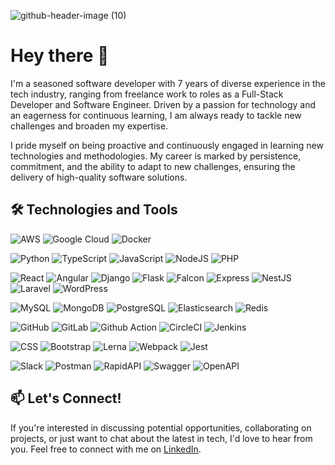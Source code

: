 
![github-header-image (10)](https://github.com/dfloresc/dfloresc/assets/58187836/9fc081a5-2fa0-4144-b98f-f3a4d301d15a)


# Hey there 👋

I'm a seasoned software developer with 7 years of diverse experience in the tech industry, ranging from freelance work to roles as a Full-Stack Developer and Software Engineer. Driven by a passion for technology and an eagerness for continuous learning, I am always ready to tackle new challenges and broaden my expertise.

I pride myself on being proactive and continuously engaged in learning new technologies and methodologies. My career is marked by persistence, commitment, and the ability to adapt to new challenges, ensuring the delivery of high-quality software solutions.

## 🛠 Technologies and Tools

![AWS](https://img.shields.io/badge/AWS-FF9900?style=for-the-badge&logo=amazonaws&logoColor=white) ![Google Cloud](https://img.shields.io/badge/Google_Cloud-4285F4?style=for-the-badge&logo=google-cloud&logoColor=white) ![Docker](https://img.shields.io/badge/Docker-2496ED?style=for-the-badge&logo=docker&logoColor=white)

![Python](https://img.shields.io/badge/Python-3776AB?style=for-the-badge&logo=python&logoColor=white) ![TypeScript](https://img.shields.io/badge/TypeScript-3178C6?style=for-the-badge&logo=typescript&logoColor=white) ![JavaScript](https://img.shields.io/badge/JavaScript-F7DF1E?style=for-the-badge&logo=javascript&logoColor=black) ![NodeJS](https://img.shields.io/badge/NodeJS-339933?style=for-the-badge&logo=nodedotjs&logoColor=white) ![PHP](https://img.shields.io/badge/PHP-777BB4?style=for-the-badge&logo=php&logoColor=white)

![React](https://img.shields.io/badge/React-20232A?style=for-the-badge&logo=react&logoColor=61DAFB) ![Angular](https://img.shields.io/badge/Angular-DD0031?style=for-the-badge&logo=angular&logoColor=white) ![Django](https://img.shields.io/badge/Django-092E20?style=for-the-badge&logo=django&logoColor=green) ![Flask](https://img.shields.io/badge/Flask-000000?style=for-the-badge&logo=flask&logoColor=white) ![Falcon](https://img.shields.io/badge/Falcon-000000?style=for-the-badge&logo=falcon&logoColor=white) ![Express](https://img.shields.io/badge/Express-000000?style=for-the-badge&logo=express&logoColor=white) ![NestJS](https://img.shields.io/badge/NestJS-E0234E?style=for-the-badge&logo=nestjs&logoColor=white) ![Laravel](https://img.shields.io/badge/Laravel-FF2D20?style=for-the-badge&logo=laravel&logoColor=white) ![WordPress](https://img.shields.io/badge/WordPress-21759B?style=for-the-badge&logo=wordpress&logoColor=white)

![MySQL](https://img.shields.io/badge/MySQL-00000F?style=for-the-badge&logo=mysql&logoColor=white) ![MongoDB](https://img.shields.io/badge/MongoDB-4EA94B?style=for-the-badge&logo=mongodb&logoColor=white) ![PostgreSQL](https://img.shields.io/badge/PostgreSQL-316192?style=for-the-badge&logo=postgresql&logoColor=white) ![Elasticsearch](https://img.shields.io/badge/Elasticsearch-005571?style=for-the-badge&logo=elasticsearch&logoColor=white) ![Redis](https://img.shields.io/badge/Redis-DC382D?style=for-the-badge&logo=redis&logoColor=white)

![GitHub](https://img.shields.io/badge/GitHub-100000?style=for-the-badge&logo=github&logoColor=white) ![GitLab](https://img.shields.io/badge/GitLab-FCA121?style=for-the-badge&logo=gitlab&logoColor=white) ![Github Action](https://img.shields.io/badge/Github_Action-2088FF?style=for-the-badge&logo=github-actions&logoColor=white) ![CircleCI](https://img.shields.io/badge/CircleCI-343434?style=for-the-badge&logo=circleci&logoColor=white) ![Jenkins](https://img.shields.io/badge/Jenkins-D24939?style=for-the-badge&logo=jenkins&logoColor=white)

![CSS](https://img.shields.io/badge/CSS-1572B6?style=for-the-badge&logo=css3&logoColor=white) ![Bootstrap](https://img.shields.io/badge/Bootstrap-7952B3?style=for-the-badge&logo=bootstrap&logoColor=white) ![Lerna](https://img.shields.io/badge/Lerna-CC2539?style=for-the-badge&logo=lerna&logoColor=white) ![Webpack](https://img.shields.io/badge/Webpack-8DD6F9?style=for-the-badge&logo=webpack&logoColor=black) ![Jest](https://img.shields.io/badge/Jest-C21325?style=for-the-badge&logo=jest&logoColor=white)

![Slack](https://img.shields.io/badge/Slack-4A154B?style=for-the-badge&logo=slack&logoColor=white) ![Postman](https://img.shields.io/badge/Postman-FF6C37?style=for-the-badge&logo=postman&logoColor=white) ![RapidAPI](https://img.shields.io/badge/RapidAPI-007FFF?style=for-the-badge&logo=rapidapi&logoColor=white) ![Swagger](https://img.shields.io/badge/Swagger-85EA2D?style=for-the-badge&logo=swagger&logoColor=black) ![OpenAPI](https://img.shields.io/badge/OpenAPI-6BA539?style=for-the-badge&logo=openapi-initiative&logoColor=white)


## 📫 Let's Connect!

If you're interested in discussing potential opportunities, collaborating on projects, or just want to chat about the latest in tech, I'd love to hear from you. Feel free to connect with me on [LinkedIn](https://linkedin.com/in/daniel-flores-castillo).


